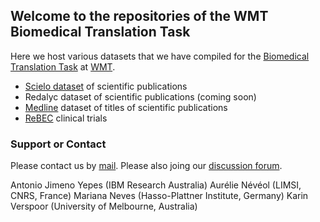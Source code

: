 ## Welcome to the repositories of the WMT Biomedical Translation Task

Here we host various datasets that we have compiled for the [Biomedical Translation Task](http://www.statmt.org/wmt17/biomedical-translation-task.html) at [WMT](http://www.statmt.org/wmt17/index.html).

- [Scielo dataset](http://github.com/biomedical-translation-corpora/scielo) of scientific publications
- Redalyc dataset of scientific publications (coming soon)
- [Medline](https://github.com/biomedical-translation-corpora/medline) dataset of titles of scientific publications
- [ReBEC](https://github.com/biomedical-translation-corpora/rebec) clinical trials

### Support or Contact

Please contact us by [mail](wmtbiomedical@gmail.com). Please also joing our [discussion forum](https://groups.google.com/forum/?hl=en#!forum/wmt-biomedical-task). 

Antonio Jimeno Yepes (IBM Research Australia)
Aur&eacute;lie N&eacute;v&eacute;ol (LIMSI, CNRS, France)
Mariana Neves (Hasso-Plattner Institute, Germany)
Karin Verspoor (University of Melbourne, Australia)
